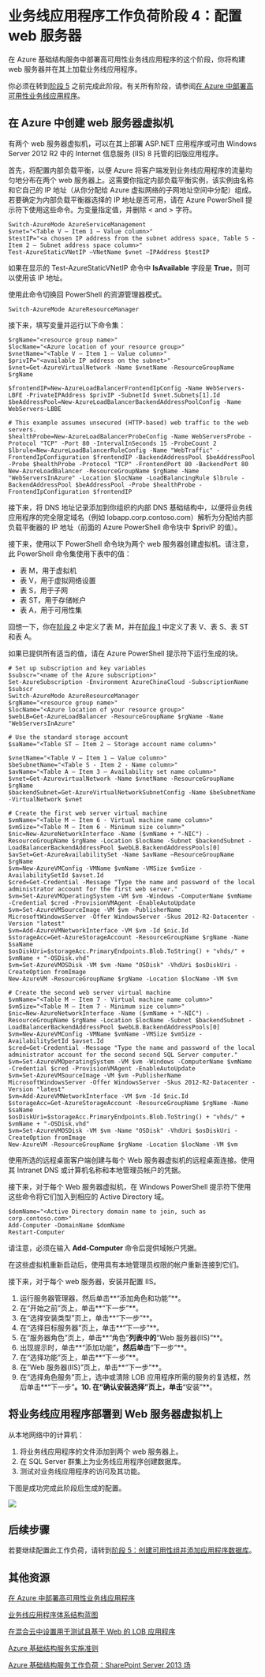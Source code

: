 <properties 
	pageTitle="业务线应用程序工作负荷阶段 4：配置 web 服务器" 
	description="在 Azure 基础结构服务中部署高可用性业务线应用程序的这个第四阶段，你将创建 web 服务器并在其上加载业务线应用程序。" 
	documentationCenter=""
	services="virtual-machines" 
	authors="JoeDavies-MSFT" 
	manager="timlt" 
	editor=""
	tags="azure-resource-manager"/>

<tags 
	ms.service="virtual-machines" 
	ms.date="08/11/2015" 
	wacn.date="09/15/2015"/>

# 业务线应用程序工作负荷阶段 4：配置 web 服务器

在 Azure 基础结构服务中部署高可用性业务线应用程序的这个阶段，你将构建 web 服务器并在其上加载业务线应用程序。

你必须在转到[阶段 5](/documentation/articles/virtual-machines-workload-high-availability-LOB-application-phase5) 之前完成此阶段。有关所有阶段，请参阅[在 Azure 中部署高可用性业务线应用程序](/documentation/articles/virtual-machines-workload-high-availability-LOB-application-overview)。

## 在 Azure 中创建 web 服务器虚拟机

有两个 web 服务器虚拟机，可以在其上部署 ASP.NET 应用程序或可由 Windows Server 2012 R2 中的 Internet 信息服务 (IIS) 8 托管的旧版应用程序。

首先，将配置内部负载平衡，以便 Azure 将客户端发到业务线应用程序的流量均匀地分布在两个 web 服务器上。这需要你指定内部负载平衡实例，该实例由名称和它自己的 IP 地址（从你分配给 Azure 虚拟网络的子网地址空间中分配）组成。若要确定为内部负载平衡器选择的 IP 地址是否可用，请在 Azure PowerShell 提示符下使用这些命令。为变量指定值，并删除 < and > 字符。

	Switch-AzureMode AzureServiceManagement
	$vnet="<Table V – Item 1 – Value column>"
	$testIP="<a chosen IP address from the subnet address space, Table S - Item 2 – Subnet address space column>"
	Test-AzureStaticVNetIP –VNetName $vnet –IPAddress $testIP

如果在显示的 Test-AzureStaticVNetIP 命令中 **IsAvailable** 字段是 **True**，则可以使用该 IP 地址。

使用此命令切换回 PowerShell 的资源管理器模式。

	Switch-AzureMode AzureResourceManager

接下来，填写变量并运行以下命令集：

	$rgName="<resource group name>"
	$locName="<Azure location of your resource group>"
	$vnetName="<Table V – Item 1 – Value column>"
	$privIP="<available IP address on the subnet>"
	$vnet=Get-AzureVirtualNetwork -Name $vnetName -ResourceGroupName $rgName

	$frontendIP=New-AzureLoadBalancerFrontendIpConfig -Name WebServers-LBFE -PrivateIPAddress $privIP -SubnetId $vnet.Subnets[1].Id
	$beAddressPool=New-AzureLoadBalancerBackendAddressPoolConfig -Name WebServers-LBBE

	# This example assumes unsecured (HTTP-based) web traffic to the web servers.
	$healthProbe=New-AzureLoadBalancerProbeConfig -Name WebServersProbe -Protocol "TCP" -Port 80 -IntervalInSeconds 15 -ProbeCount 2
	$lbrule=New-AzureLoadBalancerRuleConfig -Name "WebTraffic" -FrontendIpConfiguration $frontendIP -BackendAddressPool $beAddressPool -Probe $healthProbe -Protocol "TCP" -FrontendPort 80 -BackendPort 80
	New-AzureLoadBalancer -ResourceGroupName $rgName -Name "WebServersInAzure" -Location $locName -LoadBalancingRule $lbrule -BackendAddressPool $beAddressPool -Probe $healthProbe -FrontendIpConfiguration $frontendIP

接下来，将 DNS 地址记录添加到你组织的内部 DNS 基础结构中，以便将业务线应用程序的完全限定域名（例如 lobapp.corp.contoso.com）解析为分配给内部负载平衡器的 IP 地址（前面的 Azure PowerShell 命令块中 $privIP 的值）。

接下来，使用以下 PowerShell 命令块为两个 web 服务器创建虚拟机。请注意，此 PowerShell 命令集使用下表中的值：

- 表 M，用于虚拟机
- 表 V，用于虚拟网络设置
- 表 S，用于子网
- 表 ST，用于存储帐户
- 表 A，用于可用性集

回想一下，你在[阶段 2](/documentation/articles/virtual-machines-workload-high-availability-LOB-application-phase2) 中定义了表 M，并在[阶段 1](/documentation/articles/virtual-machines-workload-high-availability-LOB-application-phase1) 中定义了表 V、表 S、表 ST 和表 A。

如果已提供所有适当的值，请在 Azure PowerShell 提示符下运行生成的块。

	# Set up subscription and key variables
	$subscr="<name of the Azure subscription>"
	Set-AzureSubscription -Environment AzureChinaCloud -SubscriptionName $subscr
	Switch-AzureMode AzureResourceManager
	$rgName="<resource group name>"
	$locName="<Azure location of your resource group>"
	$webLB=Get-AzureLoadBalancer -ResourceGroupName $rgName -Name "WebServersInAzure"	
	
	# Use the standard storage account
	$saName="<Table ST – Item 2 – Storage account name column>"

	$vnetName="<Table V – Item 1 – Value column>"
	$beSubnetName="<Table S - Item 2 - Name column>"
	$avName="<Table A – Item 3 – Availability set name column>"
	$vnet=Get-AzurevirtualNetwork -Name $vnetName -ResourceGroupName $rgName
	$backendSubnet=Get-AzureVirtualNetworkSubnetConfig -Name $beSubnetName -VirtualNetwork $vnet
	
	# Create the first web server virtual machine
	$vmName="<Table M – Item 6 - Virtual machine name column>"
	$vmSize="<Table M – Item 6 - Minimum size column>"
	$nic=New-AzureNetworkInterface -Name ($vmName + "-NIC") -ResourceGroupName $rgName -Location $locName -Subnet $backendSubnet -LoadBalancerBackendAddressPool $webLB.BackendAddressPools[0]
	$avSet=Get-AzureAvailabilitySet -Name $avName –ResourceGroupName $rgName 
	$vm=New-AzureVMConfig -VMName $vmName -VMSize $vmSize -AvailabilitySetId $avset.Id
	$cred=Get-Credential -Message "Type the name and password of the local administrator account for the first web server." 
	$vm=Set-AzureVMOperatingSystem -VM $vm -Windows -ComputerName $vmName -Credential $cred -ProvisionVMAgent -EnableAutoUpdate
	$vm=Set-AzureVMSourceImage -VM $vm -PublisherName MicrosoftWindowsServer -Offer WindowsServer -Skus 2012-R2-Datacenter -Version "latest"
	$vm=Add-AzureVMNetworkInterface -VM $vm -Id $nic.Id
	$storageAcc=Get-AzureStorageAccount -ResourceGroupName $rgName -Name $saName
	$osDiskUri=$storageAcc.PrimaryEndpoints.Blob.ToString() + "vhds/" + $vmName + "-OSDisk.vhd"
	$vm=Set-AzureVMOSDisk -VM $vm -Name "OSDisk" -VhdUri $osDiskUri -CreateOption fromImage
	New-AzureVM -ResourceGroupName $rgName -Location $locName -VM $vm
	
	# Create the second web server virtual machine
	$vmName="<Table M – Item 7 - Virtual machine name column>"
	$vmSize="<Table M – Item 7 - Minimum size column>"
	$nic=New-AzureNetworkInterface -Name ($vmName + "-NIC") -ResourceGroupName $rgName -Location $locName -Subnet $backendSubnet -LoadBalancerBackendAddressPool $webLB.BackendAddressPools[0]
	$vm=New-AzureVMConfig -VMName $vmName -VMSize $vmSize -AvailabilitySetId $avset.Id
	$cred=Get-Credential -Message "Type the name and password of the local administrator account for the second second SQL Server computer." 
	$vm=Set-AzureVMOperatingSystem -VM $vm -Windows -ComputerName $vmName -Credential $cred -ProvisionVMAgent -EnableAutoUpdate
	$vm=Set-AzureVMSourceImage -VM $vm -PublisherName MicrosoftWindowsServer -Offer WindowsServer -Skus 2012-R2-Datacenter -Version "latest"
	$vm=Add-AzureVMNetworkInterface -VM $vm -Id $nic.Id
	$storageAcc=Get-AzureStorageAccount -ResourceGroupName $rgName -Name $saName
	$osDiskUri=$storageAcc.PrimaryEndpoints.Blob.ToString() + "vhds/" + $vmName + "-OSDisk.vhd"
	$vm=Set-AzureVMOSDisk -VM $vm -Name "OSDisk" -VhdUri $osDiskUri -CreateOption fromImage
	New-AzureVM -ResourceGroupName $rgName -Location $locName -VM $vm

使用所选的远程桌面客户端创建与每个 Web 服务器虚拟机的远程桌面连接。使用其 Intranet DNS 或计算机名称和本地管理员帐户的凭据。

接下来，对于每个 Web 服务器虚拟机，在 Windows PowerShell 提示符下使用这些命令将它们加入到相应的 Active Directory 域。

	$domName="<Active Directory domain name to join, such as corp.contoso.com>"
	Add-Computer -DomainName $domName
	Restart-Computer

请注意，必须在输入 **Add-Computer** 命令后提供域帐户凭据。

在这些虚拟机重新启动后，使用具有本地管理员权限的帐户重新连接到它们。

接下来，对于每个 web 服务器，安装并配置 IIS。

1. 运行服务器管理器，然后单击**“添加角色和功能”**。
2. 在“开始之前”页上，单击**“下一步”**。
3. 在“选择安装类型”页上，单击**“下一步”**。
4. 在“选择目标服务器”页上，单击**“下一步”**。
5. 在“服务器角色”页上，单击**“角色”**列表中的**“Web 服务器(IIS)”**。
6. 出现提示时，单击**“添加功能”**，然后单击**“下一步”**。
7. 在“选择功能”页上，单击**“下一步”**。
8. 在“Web 服务器(IIS)”页上，单击**“下一步”**。
9. 在“选择角色服务”页上，选中或清除 LOB 应用程序所需的服务的复选框，然后单击**“下一步”**。10. 在“确认安装选择”页上，单击**“安装”**。

## 将业务线应用程序部署到 Web 服务器虚拟机上

从本地网络中的计算机：

1.	将业务线应用程序的文件添加到两个 web 服务器上。
2.	在 SQL Server 群集上为业务线应用程序创建数据库。
3.	测试对业务线应用程序的访问及其功能。

下图是成功完成此阶段后生成的配置。

![](./media/virtual-machines-workload-high-availability-LOB-application-phase4/workload-lobapp-phase4.png)

## 后续步骤

若要继续配置此工作负荷，请转到[阶段 5：创建可用性组并添加应用程序数据库](/documentation/articles/virtual-machines-workload-high-availability-LOB-application-phase5)。

## 其他资源

[在 Azure 中部署高可用性业务线应用程序](/documentation/articles/virtual-machines-workload-high-availability-LOB-application-overview)

[业务线应用程序体系结构蓝图](http://msdn.microsoft.com/dn630664)

[在混合云中设置用于测试且基于 Web 的 LOB 应用程序](/documentation/articles/virtual-networks-setup-lobapp-hybrid-cloud-testing)

[Azure 基础结构服务实施准则](/documentation/articles/virtual-machines-infrastructure-services-implementation-guidelines)

[Azure 基础结构服务工作负荷：SharePoint Server 2013 场](/documentation/articles/virtual-machines-workload-intranet-sharepoint-farm)

<!---HONumber=69-->